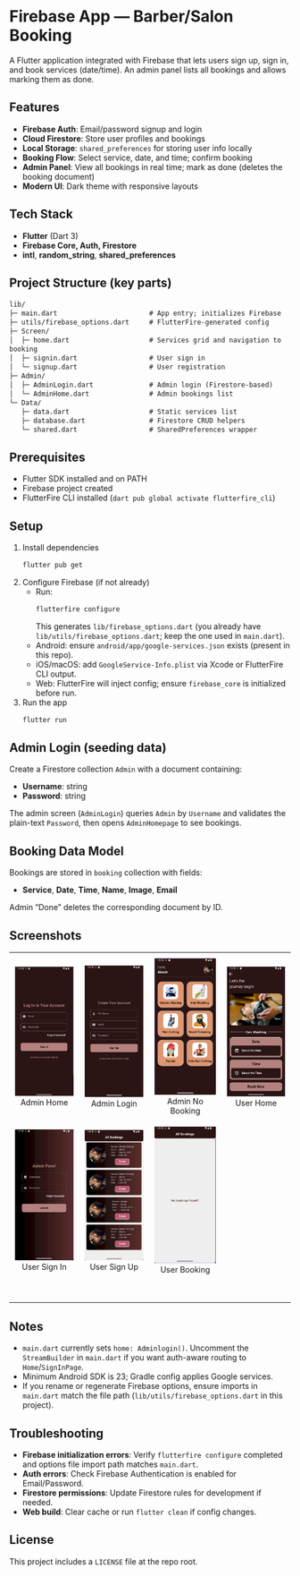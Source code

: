 # Firebase App — Barber/Salon Booking

A Flutter application integrated with Firebase that lets users sign up, sign in, and book services (date/time). An admin panel lists all bookings and allows marking them as done.

## Features

- **Firebase Auth**: Email/password signup and login
- **Cloud Firestore**: Store user profiles and bookings
- **Local Storage**: `shared_preferences` for storing user info locally
- **Booking Flow**: Select service, date, and time; confirm booking
- **Admin Panel**: View all bookings in real time; mark as done (deletes the booking document)
- **Modern UI**: Dark theme with responsive layouts

## Tech Stack

- **Flutter** (Dart 3)
- **Firebase Core, Auth, Firestore**
- **intl**, **random_string**, **shared_preferences**

## Project Structure (key parts)

```
lib/
├─ main.dart                       # App entry; initializes Firebase
├─ utils/firebase_options.dart     # FlutterFire-generated config
├─ Screen/
│  ├─ home.dart                    # Services grid and navigation to booking
│  ├─ signin.dart                  # User sign in
│  └─ signup.dart                  # User registration
├─ Admin/
│  ├─ AdminLogin.dart              # Admin login (Firestore-based)
│  └─ AdminHome.dart               # Admin bookings list
└─ Data/
   ├─ data.dart                    # Static services list
   ├─ database.dart                # Firestore CRUD helpers
   └─ shared.dart                  # SharedPreferences wrapper
```

## Prerequisites

- Flutter SDK installed and on PATH
- Firebase project created
- FlutterFire CLI installed (`dart pub global activate flutterfire_cli`)

## Setup

1. Install dependencies
   ```bash
   flutter pub get
   ```
2. Configure Firebase (if not already)
   - Run:
     ```bash
     flutterfire configure
     ```
     This generates `lib/firebase_options.dart` (you already have `lib/utils/firebase_options.dart`; keep the one used in `main.dart`).
   - Android: ensure `android/app/google-services.json` exists (present in this repo).
   - iOS/macOS: add `GoogleService-Info.plist` via Xcode or FlutterFire CLI output.
   - Web: FlutterFire will inject config; ensure `firebase_core` is initialized before run.
3. Run the app
   ```bash
   flutter run
   ```

## Admin Login (seeding data)

Create a Firestore collection `Admin` with a document containing:
- **Username**: string
- **Password**: string

The admin screen (`AdminLogin`) queries `Admin` by `Username` and validates the plain-text `Password`, then opens `AdminHomepage` to see bookings.

## Booking Data Model

Bookings are stored in `booking` collection with fields:
- **Service**, **Date**, **Time**, **Name**, **Image**, **Email**

Admin “Done” deletes the corresponding document by ID.

## Screenshots

<table style="border: none;">
  <tr>
    <td align="center" style="border: none; padding: 10px;">
      <img src="ScreenImages/UserSignIn.png" alt="User SignIn Page" width="150" />
      <br />
      Admin Home
    </td>
    <td align="center" style="border: none; padding: 10px;">
      <img src="ScreenImages/UserSignUp.png" alt="User SignUp Page" width="150" />
      <br />
      Admin Login
    </td>
    <td align="center" style="border: none; padding: 10px;">
      <img src="ScreenImages/UserHome.png" alt="User Home Page" width="150" />
      <br />
      Admin No Booking
    </td>
    <td align="center" style="border: none; padding: 10px;">
      <img src="ScreenImages/UserBooking.png" alt="User Booking Page" width="150" />
      <br />
      User Home
    </td>
  </tr>
  <tr>
    <td align="center" style="border: none; padding: 10px;">
      <img src="ScreenImages/AdminLogin.png" alt="Admin Login Page" width="150" />
      <br />
      User Sign In
    </td>
    <td align="center" style="border: none; padding: 10px;">
      <img src="ScreenImages/AdminHome.png" alt="Admin Home page" width="150" />
      <br />
      User Sign Up
    </td>
    <td align="center" style="border: none; padding: 10px;">
      <img src="ScreenImages/AdminNoBooking.png" alt="Admin Home Page With No Booking" width="150" />
      <br />
      User Booking
    </td>
    <td align="center" style="border: none; padding: 10px;">
      </td>
  </tr>
  <tr>
    <td align="center" style="border: none; padding: 10px;">
      </td>
    <td align="center" style="border: none; padding: 10px;">
      </td>
    <td align="center" style="border: none; padding: 10px;">
      </td>
    <td align="center" style="border: none; padding: 10px;">
      </td>
  </tr>
  <tr>
    <td align="center" style="border: none; padding: 10px;">
      </td>
    <td align="center" style="border: none; padding: 10px;">
      </td>
    <td align="center" style="border: none; padding: 10px;">
      </td>
    <td align="center" style="border: none; padding: 10px;">
      </td>
  </tr>
</table>

## Notes

- `main.dart` currently sets `home: Adminlogin()`. Uncomment the `StreamBuilder` in `main.dart` if you want auth-aware routing to `Home`/`SignInPage`.
- Minimum Android SDK is 23; Gradle config applies Google services.
- If you rename or regenerate Firebase options, ensure imports in `main.dart` match the file path (`lib/utils/firebase_options.dart` in this project).

## Troubleshooting

- **Firebase initialization errors**: Verify `flutterfire configure` completed and options file import path matches `main.dart`.
- **Auth errors**: Check Firebase Authentication is enabled for Email/Password.
- **Firestore permissions**: Update Firestore rules for development if needed.
- **Web build**: Clear cache or run `flutter clean` if config changes.

## License

This project includes a `LICENSE` file at the repo root.